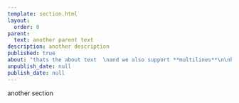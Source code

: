 ```yaml
---
template: section.html
layout:
  order: 0
parent:
  text: another parent text
description: another description
published: true
about: "thats the about text  \nand we also support **multilines**\n\nhere"
unpublish_date: null
publish_date: null
---
```


another section
